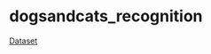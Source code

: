 # dogsandcats_recognition

[Dataset](https://drive.google.com/drive/folders/1m8QMw8JHTn77DefCox0IYVXILwbFN1F2)

